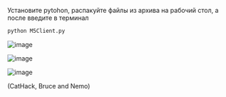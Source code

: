 Установите pytohon, распакуйте файлы из архива на рабочий стол, а после введите в терминал
   ```bash
   python M5Client.py
   ```

![image](https://github.com/user-attachments/assets/806ae21e-cef9-4984-9608-9dc7b57ea16b)

![image](https://github.com/user-attachments/assets/f21aef1b-e5ad-4989-9f3d-91a06c2bbeee)

![image](https://github.com/user-attachments/assets/cc6c933a-1735-4ff1-b131-05a58a835556)

(CatHack, Bruce and Nemo)
